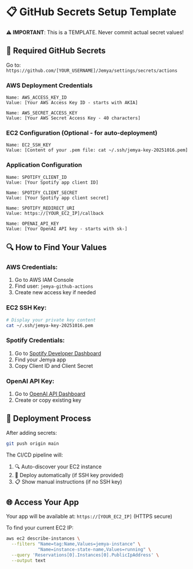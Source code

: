 # 📋 GitHub Secrets Setup Template

⚠️ **IMPORTANT**: This is a TEMPLATE. Never commit actual secret values!

## 🔑 Required GitHub Secrets

Go to: `https://github.com/[YOUR_USERNAME]/Jemya/settings/secrets/actions`

### **AWS Deployment Credentials**
```
Name: AWS_ACCESS_KEY_ID
Value: [Your AWS Access Key ID - starts with AKIA]

Name: AWS_SECRET_ACCESS_KEY  
Value: [Your AWS Secret Access Key - 40 characters]
```

### **EC2 Configuration** (Optional - for auto-deployment)
```
Name: EC2_SSH_KEY
Value: [Content of your .pem file: cat ~/.ssh/jemya-key-20251016.pem]
```

### **Application Configuration**
```
Name: SPOTIFY_CLIENT_ID
Value: [Your Spotify app client ID]

Name: SPOTIFY_CLIENT_SECRET
Value: [Your Spotify app client secret]

Name: SPOTIFY_REDIRECT_URI
Value: https://[YOUR_EC2_IP]/callback

Name: OPENAI_API_KEY
Value: [Your OpenAI API key - starts with sk-]
```

## 🔍 How to Find Your Values

### AWS Credentials:
1. Go to AWS IAM Console
2. Find user: `jemya-github-actions`
3. Create new access key if needed

### EC2 SSH Key:
```bash
# Display your private key content
cat ~/.ssh/jemya-key-20251016.pem
```

### Spotify Credentials:
1. Go to [Spotify Developer Dashboard](https://developer.spotify.com/dashboard)
2. Find your Jemya app
3. Copy Client ID and Client Secret

### OpenAI API Key:
1. Go to [OpenAI API Dashboard](https://platform.openai.com/api-keys)
2. Create or copy existing key

## 🚀 Deployment Process

After adding secrets:
```bash
git push origin main
```

The CI/CD pipeline will:
1. 🔍 Auto-discover your EC2 instance
2. 🚀 Deploy automatically (if SSH key provided)
3. 📋 Show manual instructions (if no SSH key)

## 🌐 Access Your App

Your app will be available at: `https://[YOUR_EC2_IP]` (HTTPS secure)

To find your current EC2 IP:
```bash
aws ec2 describe-instances \
  --filters "Name=tag:Name,Values=jemya-instance" \
            "Name=instance-state-name,Values=running" \
  --query 'Reservations[0].Instances[0].PublicIpAddress' \
  --output text
```
